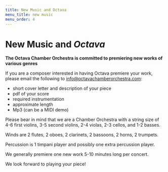 ```yaml
---
title: New Music and Octava
menu_title: new music
menu_order: 4
---
```

# New Music and <em class="big">Octava</em>
<strong class="gist">The Octava Chamber Orchestra is committed to premiering new works of various genres</strong>

If you are a composer interested in having Octava premiere your work, please email the following to [info@octavachamberorchestra.com](info@octavachamberorchestra.com):

- short cover letter and description of your piece
- pdf of your score
- required instrumentation
- approximate length
- Mp3 (can be a MIDI demo)

Please bear in mind that we are a Chamber Orchestra with a string size of 4-6 first violins, 3-5 second violins, 2-4 violas, 2-3 cellos, and 1-2 basses.

Winds are 2 flutes, 2 oboes, 2 clarinets, 2 bassoons, 2 horns, 2 trumpets.

Percussion is 1 timpani player and possibly one extra percussion player.

We generally premiere one new work 5-10 minutes long per concert.

We look forward to playing your piece!
